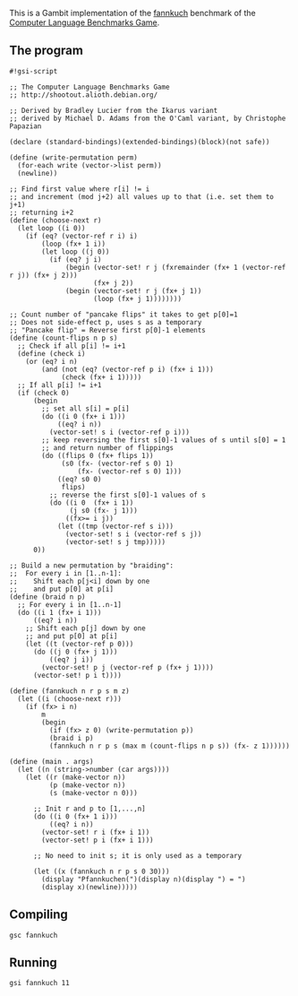 This is a Gambit implementation of the
[fannkuch](http://shootout.alioth.debian.org/gp4sandbox/benchmark.php?test=fannkuch&lang=all)
benchmark of the [Computer Language Benchmarks
Game](Programming_language_shootout "wikilink").

## The program

    #!gsi-script
    
    ;; The Computer Language Benchmarks Game
    ;; http://shootout.alioth.debian.org/
    
    ;; Derived by Bradley Lucier from the Ikarus variant
    ;; derived by Michael D. Adams from the O'Caml variant, by Christophe Papazian
    
    (declare (standard-bindings)(extended-bindings)(block)(not safe))
    
    (define (write-permutation perm)
      (for-each write (vector->list perm))
      (newline))
    
    ;; Find first value where r[i] != i
    ;; and increment (mod j+2) all values up to that (i.e. set them to j+1)
    ;; returning i+2
    (define (choose-next r)
      (let loop ((i 0))
        (if (eq? (vector-ref r i) i)
            (loop (fx+ 1 i))
            (let loop ((j 0))
              (if (eq? j i)
                  (begin (vector-set! r j (fxremainder (fx+ 1 (vector-ref r j)) (fx+ j 2)))
                         (fx+ j 2))
                  (begin (vector-set! r j (fx+ j 1))
                         (loop (fx+ j 1))))))))
    
    ;; Count number of "pancake flips" it takes to get p[0]=1
    ;; Does not side-effect p, uses s as a temporary
    ;; "Pancake flip" = Reverse first p[0]-1 elements
    (define (count-flips n p s)
      ;; Check if all p[i] != i+1
      (define (check i)
        (or (eq? i n)
            (and (not (eq? (vector-ref p i) (fx+ i 1)))
                 (check (fx+ i 1)))))
      ;; If all p[i] != i+1
      (if (check 0)
          (begin
            ;; set all s[i] = p[i]
            (do ((i 0 (fx+ i 1)))
                ((eq? i n))
              (vector-set! s i (vector-ref p i)))
            ;; keep reversing the first s[0]-1 values of s until s[0] = 1
            ;; and return number of flippings
            (do ((flips 0 (fx+ flips 1))
                 (s0 (fx- (vector-ref s 0) 1)
                     (fx- (vector-ref s 0) 1)))
                ((eq? s0 0)
                 flips)
              ;; reverse the first s[0]-1 values of s
              (do ((i 0  (fx+ i 1))
                   (j s0 (fx- j 1)))
                  ((fx>= i j))
                (let ((tmp (vector-ref s i)))
                  (vector-set! s i (vector-ref s j))
                  (vector-set! s j tmp)))))
          0))
    
    ;; Build a new permutation by "braiding":
    ;;  For every i in [1..n-1]:
    ;;    Shift each p[j<i] down by one
    ;;    and put p[0] at p[i]
    (define (braid n p)
      ;; For every i in [1..n-1]
      (do ((i 1 (fx+ i 1)))
          ((eq? i n))
        ;; Shift each p[j] down by one
        ;; and put p[0] at p[i]
        (let ((t (vector-ref p 0)))
          (do ((j 0 (fx+ j 1)))
              ((eq? j i))
            (vector-set! p j (vector-ref p (fx+ j 1))))
          (vector-set! p i t))))
    
    (define (fannkuch n r p s m z)
      (let ((i (choose-next r)))
        (if (fx> i n)
            m
            (begin
              (if (fx> z 0) (write-permutation p))
              (braid i p)
              (fannkuch n r p s (max m (count-flips n p s)) (fx- z 1))))))
    
    (define (main . args)
      (let ((n (string->number (car args))))
        (let ((r (make-vector n))
              (p (make-vector n))
              (s (make-vector n 0)))
    
          ;; Init r and p to [1,...,n]
          (do ((i 0 (fx+ 1 i)))
              ((eq? i n))
            (vector-set! r i (fx+ i 1))
            (vector-set! p i (fx+ i 1)))
    
          ;; No need to init s; it is only used as a temporary
    
          (let ((x (fannkuch n r p s 0 30)))
            (display "Pfannkuchen(")(display n)(display ") = ")
            (display x)(newline)))))

## Compiling

    gsc fannkuch

## Running

    gsi fannkuch 11
